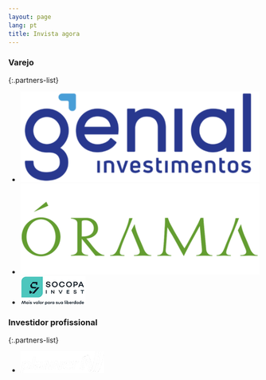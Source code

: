 ```yaml
---
layout: page
lang: pt
title: Invista agora
---
```



### Varejo

{:.partners-list}
- [![Genial Investimentos](/assets/images/partners/genial.png)](https://www.genialinvestimentos.com.br/investimentos/fundos/lista-completa/)
- [![Órama](/assets/images/partners/orama.png)](https://www.orama.com.br/investimentos/lista-fundos-de-investimento)
- [![Socopa](/assets/images/partners/Socopa1.png)](https://www.socopainvest.com.br/?utm_source=GoogleSearch&utm_medium=Campanha_general&utm_campaign=campanha_general_silika&gclid=CjwKCAjwxOvsBRAjEiwAuY7L8gdEgilGLz4b5YnEJgKm7QJBhz0mCtgS6kcpgK7SlgG3kh9c1AfcghoCNjIQAvD_BwE)




### Investidor profissional

{:.partners-list}
- [![Planner](/assets/images/partners/planner.png)](https://www.planner.com.br/abra-sua-conta/)
